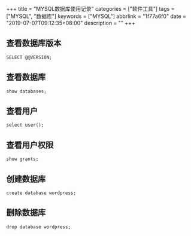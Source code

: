 +++
title = "MYSQL数据库使用记录"
categories = ["软件工具"]
tags = ["MYSQL", "数据库"]
keywords = ["MYSQL"]
abbrlink = "1f77a6f0"
date = "2019-07-07T09:12:35+08:00"
description = ""
+++

## 查看数据库版本
```
SELECT @@VERSION;
```
## 查看数据库
```
show databases;
```
## 查看用户
```
select user();
```
## 查看用户权限
```
show grants;
```
## 创建数据库
```
create database wordpress;
```
## 删除数据库
```
drop database wordpress;
```
<!--more-->

